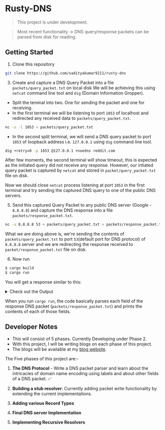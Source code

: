 # Rusty-DNS
> This project is under development.

> Most recent functionality -> DNS query/response packets can be parsed from disk for reading.

## Getting Started
1. Clone this repository
```zsh
git clone https://github.com/sadityakumar9211/rusty-dns
```

3. Create and capture a DNS Query Packet into a file `packets/query_packet.txt` on local disk
We will be achieving this using `netcat` command line tool and `dig` (Domain Information Gropper).
- Split the teminal into two. One for sending the packet and one for receiving.
- In the first terminal we will be listening to port `1053` of localhost and redirected any received data to `packets/query_packet.txt`.
```zsh
nc -u -l 1053 > packets/query_packet.txt
```
- In the second split terminal, we will send a DNS query packet to port `1053` of loopback address i.e. `127.0.0.1` using `dig` command line tool.
```zsh
dig +retry=0 -p 1053 @127.0.0.1 +noedns reddit.com
```
After few moments, the second terminal will show timeout, this is expected as the initiated query did not receive any response. However, our intiated query packet is captured by `netcat` and stored in `packet/query_packet.txt` file on disk.

Now we should close `netcat` process listening at port `1053` in the first terminal and try sending the captured DNS query to one of the public DNS servers.

5. Send this captured Query Packet to any public DNS server (Google - `8.8.8.8`) and capture the DNS response into a file `packets/response_packet.txt`.

```zsh
nc -u 8.8.8.8 53 < packets/query_packet.txt > packets/response_packet.txt
```
 What we are doing above is, we're sending the contents of `packets/query_packet.txt` to port `53`(default port for DNS protocol) of `8.8.8.8` server 
and we are redirecting the response received to `packet/response_packet.txt` file on disk.


  
  


6. Now run
```zsh
$ cargo build
$ cargo run
```

You will get a response similar to this:
<details>
  <summary>Check out the Output</summary>

```text
The contents of packet header is:-
DnsHeader {
    id: 53919,
    recursion_desired: true,
    truncated_message: false,
    authoritative_answer: false,
    opcode: 0,
    response: true,
    rescode: NOERROR,
    checking_disabled: false,
    authed_data: false,
    z: false,
    recursion_available: true,
    questions: 1,
    answers: 4,
    authoritative_entries: 0,
    resource_entries: 0,
}


The contents of Question section is:-
DnsQuestion {
    name: "reddit.com",
    qtype: A,
}


The contents of Answer section is:-
A {
    domain: "reddit.com",
    addr: 151.101.193.140,
    ttl: 72,
}
A {
    domain: "reddit.com",
    addr: 151.101.65.140,
    ttl: 72,
}
A {
    domain: "reddit.com",
    addr: 151.101.129.140,
    ttl: 72,
}
A {
    domain: "reddit.com",
    addr: 151.101.1.140,
    ttl: 72,
}


The contents of Authority section is:-


The contents of Additional section is:-

```
</details>

When you run `cargo run`, the code basically parses each field of the response DNS packet (`packets/response_packet.txt`) and prints the contents of each of those fields. 

## Developer Notes
- This will consist of 5 phases. Currently Developing under Phase 2.
- With this project, I will be writing blogs on each phase of this project.
- The blogs will be available at my [blog website](https://saditya9211.hashnode.dev/series/rusty-dns).


The Five phases of this project are:-
1. **The DNS Protocol** - Write a DNS packet parser and learn about the intricacies of domain name encoding using labels and about other fields of a DNS packet. ✅

2. **Building a stub resolver**: Currently adding packet write functionality by extending the current implementations.
3. **Adding various Record Types**
4. **Final DNS server Implementation**
5. **Implementing Recursive Resolvers**
